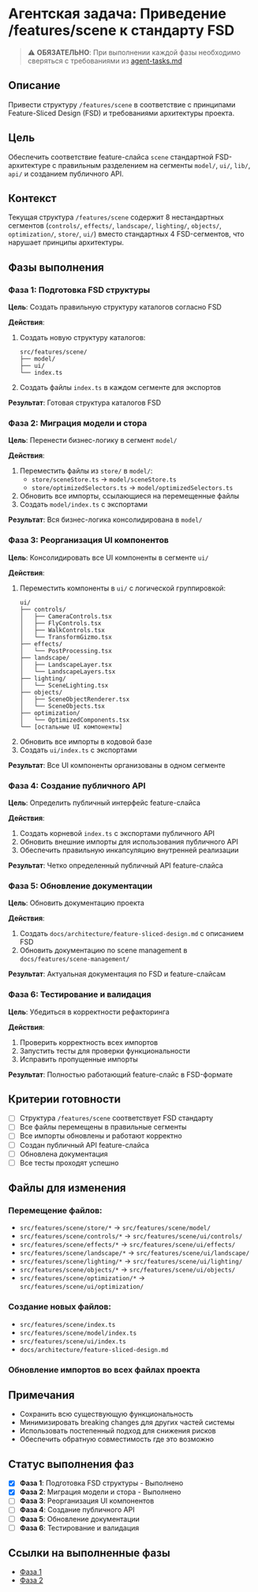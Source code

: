 # Агентская задача: Приведение /features/scene к стандарту FSD

> ⚠️ **ОБЯЗАТЕЛЬНО**: При выполнении каждой фазы необходимо сверяться с требованиями из [agent-tasks.md](../../docs/development/workflows/agent-tasks.md)

## Описание
Привести структуру `/features/scene` в соответствие с принципами Feature-Sliced Design (FSD) и требованиями архитектуры проекта.

## Цель
Обеспечить соответствие feature-слайса `scene` стандартной FSD-архитектуре с правильным разделением на сегменты `model/`, `ui/`, `lib/`, `api/` и созданием публичного API.

## Контекст
Текущая структура `/features/scene` содержит 8 нестандартных сегментов (`controls/`, `effects/`, `landscape/`, `lighting/`, `objects/`, `optimization/`, `store/`, `ui/`) вместо стандартных 4 FSD-сегментов, что нарушает принципы архитектуры.

## Фазы выполнения

### Фаза 1: Подготовка FSD структуры
**Цель**: Создать правильную структуру каталогов согласно FSD

**Действия**:
1. Создать новую структуру каталогов:
   ```
   src/features/scene/
   ├── model/
   ├── ui/
   └── index.ts
   ```
2. Создать файлы `index.ts` в каждом сегменте для экспортов

**Результат**: Готовая структура каталогов FSD

### Фаза 2: Миграция модели и стора
**Цель**: Перенести бизнес-логику в сегмент `model/`

**Действия**:
1. Переместить файлы из `store/` в `model/`:
   - `store/sceneStore.ts` → `model/sceneStore.ts`
   - `store/optimizedSelectors.ts` → `model/optimizedSelectors.ts`
2. Обновить все импорты, ссылающиеся на перемещенные файлы
3. Создать `model/index.ts` с экспортами

**Результат**: Вся бизнес-логика консолидирована в `model/`

### Фаза 3: Реорганизация UI компонентов
**Цель**: Консолидировать все UI компоненты в сегменте `ui/`

**Действия**:
1. Переместить компоненты в `ui/` с логической группировкой:
   ```
   ui/
   ├── controls/
   │   ├── CameraControls.tsx
   │   ├── FlyControls.tsx
   │   ├── WalkControls.tsx
   │   └── TransformGizmo.tsx
   ├── effects/
   │   └── PostProcessing.tsx
   ├── landscape/
   │   ├── LandscapeLayer.tsx
   │   └── LandscapeLayers.tsx
   ├── lighting/
   │   └── SceneLighting.tsx
   ├── objects/
   │   ├── SceneObjectRenderer.tsx
   │   └── SceneObjects.tsx
   ├── optimization/
   │   └── OptimizedComponents.tsx
   └── [остальные UI компоненты]
   ```
2. Обновить все импорты в кодовой базе
3. Создать `ui/index.ts` с экспортами

**Результат**: Все UI компоненты организованы в одном сегменте

### Фаза 4: Создание публичного API
**Цель**: Определить публичный интерфейс feature-слайса

**Действия**:
1. Создать корневой `index.ts` с экспортами публичного API
2. Обновить внешние импорты для использования публичного API
3. Обеспечить правильную инкапсуляцию внутренней реализации

**Результат**: Четко определенный публичный API feature-слайса

### Фаза 5: Обновление документации
**Цель**: Обновить документацию проекта

**Действия**:
1. Создать `docs/architecture/feature-sliced-design.md` с описанием FSD
2. Обновить документацию по scene management в `docs/features/scene-management/`


**Результат**: Актуальная документация по FSD и feature-слайсам

### Фаза 6: Тестирование и валидация
**Цель**: Убедиться в корректности рефакторинга

**Действия**:
1. Проверить корректность всех импортов
2. Запустить тесты для проверки функциональности
3. Исправить пропущенные импорты

**Результат**: Полностью работающий feature-слайс в FSD-формате

## Критерии готовности
- [ ] Структура `/features/scene` соответствует FSD стандарту
- [ ] Все файлы перемещены в правильные сегменты
- [ ] Все импорты обновлены и работают корректно
- [ ] Создан публичный API feature-слайса
- [ ] Обновлена документация
- [ ] Все тесты проходят успешно

## Файлы для изменения
### Перемещение файлов:
- `src/features/scene/store/*` → `src/features/scene/model/`
- `src/features/scene/controls/*` → `src/features/scene/ui/controls/`
- `src/features/scene/effects/*` → `src/features/scene/ui/effects/`
- `src/features/scene/landscape/*` → `src/features/scene/ui/landscape/`
- `src/features/scene/lighting/*` → `src/features/scene/ui/lighting/`
- `src/features/scene/objects/*` → `src/features/scene/ui/objects/`
- `src/features/scene/optimization/*` → `src/features/scene/ui/optimization/`

### Создание новых файлов:
- `src/features/scene/index.ts`
- `src/features/scene/model/index.ts`
- `src/features/scene/ui/index.ts`
- `docs/architecture/feature-sliced-design.md`

### Обновление импортов во всех файлах проекта

## Примечания
- Сохранить всю существующую функциональность
- Минимизировать breaking changes для других частей системы
- Использовать постепенный подход для снижения рисков
- Обеспечить обратную совместимость где это возможно

## Статус выполнения фаз
- [x] **Фаза 1**: Подготовка FSD структуры - Выполнено
- [x] **Фаза 2**: Миграция модели и стора - Выполнено
- [ ] **Фаза 3**: Реорганизация UI компонентов
- [ ] **Фаза 4**: Создание публичного API
- [ ] **Фаза 5**: Обновление документации
- [ ] **Фаза 6**: Тестирование и валидация

## Ссылки на выполненные фазы
- [Фаза 1](phases/phase_1_summary.md)
- [Фаза 2](phases/phase_2_summary.md)

